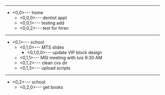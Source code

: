 
---
* <0,0>---  home
	* <0,0,0>---  dentist appt
	* <0,0,1>---  testing add
	* <0,0,2>---  test for hiren

---
* <0,1>---  school
	* <0,1,0>---  MTS slides
		* <0,1,0,0>---  update VIP block design
	* <0,1,1>---  MSI meeting with luis 9:30 AM
	* <0,1,2>---  clean cvs dir
	* <0,1,3>---  upload scripts

---
* <0,2>---  school
	* <0,2,0>---  get books
